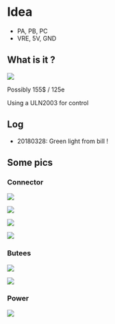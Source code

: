 # Idea

* PA, PB, PC
* VRE, 5V, GND


## What is it ?
 
![](/include/cn_mechprob/mech_probe.jpg)

Possibly 155$ / 125e

Using a ULN2003 for control

## Log

* 20180328: Green light from bill !

## Some pics

### Connector 

![](/include/cn_mechprob/IMG-20180328-WA0000.jpg)

![](/include/cn_mechprob/IMG-20180328-WA0001.jpg)

![](/include/cn_mechprob/IMG-20180328-WA0002.jpg)

![](/include/cn_mechprob/IMG-20180328-WA0003.jpg)

### Butees

![](/include/cn_mechprob/IMG-20180328-WA0004.jpg)

![](/include/cn_mechprob/IMG-20180328-WA0005.jpg)

### Power

![](/include/cn_mechprob/IMG-20180328-WA0006.jpg)
